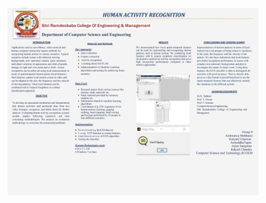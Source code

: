 <p align="center">
  <img src = "https://raw.githubusercontent.com/Aniruddha-Tapas/Human-Activity-Recognition/master/Reports/Handout_1.jpg">
</p>
